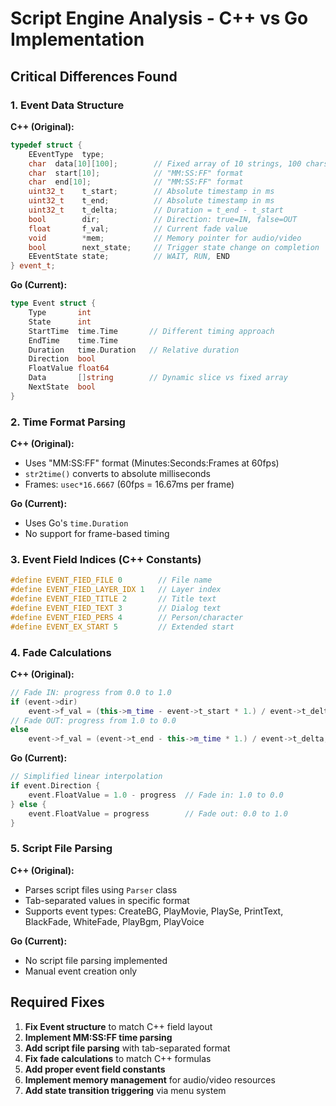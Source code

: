 # Script Engine Analysis - C++ vs Go Implementation

## Critical Differences Found

### 1. Event Data Structure
**C++ (Original):**
```cpp
typedef struct {
    EEventType  type;
    char  data[10][100];        // Fixed array of 10 strings, 100 chars each
    char  start[10];            // "MM:SS:FF" format
    char  end[10];              // "MM:SS:FF" format
    uint32_t    t_start;        // Absolute timestamp in ms
    uint32_t    t_end;          // Absolute timestamp in ms
    uint32_t    t_delta;        // Duration = t_end - t_start
    bool        dir;            // Direction: true=IN, false=OUT
    float       f_val;          // Current fade value
    void        *mem;           // Memory pointer for audio/video
    bool        next_state;     // Trigger state change on completion
    EEventState state;          // WAIT, RUN, END
} event_t;
```

**Go (Current):**
```go
type Event struct {
    Type       int
    State      int
    StartTime  time.Time       // Different timing approach
    EndTime    time.Time
    Duration   time.Duration   // Relative duration
    Direction  bool
    FloatValue float64
    Data       []string        // Dynamic slice vs fixed array
    NextState  bool
}
```

### 2. Time Format Parsing
**C++ (Original):**
- Uses "MM:SS:FF" format (Minutes:Seconds:Frames at 60fps)
- `str2time()` converts to absolute milliseconds
- Frames: `usec*16.6667` (60fps = 16.67ms per frame)

**Go (Current):**
- Uses Go's `time.Duration` 
- No support for frame-based timing

### 3. Event Field Indices (C++ Constants)
```cpp
#define EVENT_FIED_FILE 0        // File name
#define EVENT_FIED_LAYER_IDX 1   // Layer index
#define EVENT_FIED_TITLE 2       // Title text
#define EVENT_FIED_TEXT 3        // Dialog text  
#define EVENT_FIED_PERS 4        // Person/character
#define EVENT_EX_START 5         // Extended start
```

### 4. Fade Calculations
**C++ (Original):**
```cpp
// Fade IN: progress from 0.0 to 1.0
if (event->dir)
    event->f_val = (this->m_time - event->t_start * 1.) / event->t_delta;
// Fade OUT: progress from 1.0 to 0.0  
else
    event->f_val = (event->t_end - this->m_time * 1.) / event->t_delta;
```

**Go (Current):**
```go
// Simplified linear interpolation
if event.Direction {
    event.FloatValue = 1.0 - progress  // Fade in: 1.0 to 0.0
} else {
    event.FloatValue = progress        // Fade out: 0.0 to 1.0
}
```

### 5. Script File Parsing
**C++ (Original):**
- Parses script files using `Parser` class
- Tab-separated values in specific format
- Supports event types: CreateBG, PlayMovie, PlaySe, PrintText, BlackFade, WhiteFade, PlayBgm, PlayVoice

**Go (Current):**
- No script file parsing implemented
- Manual event creation only

## Required Fixes

1. **Fix Event structure** to match C++ field layout
2. **Implement MM:SS:FF time parsing** 
3. **Add script file parsing** with tab-separated format
4. **Fix fade calculations** to match C++ formulas
5. **Add proper event field constants**
6. **Implement memory management** for audio/video resources
7. **Add state transition triggering** via menu system
